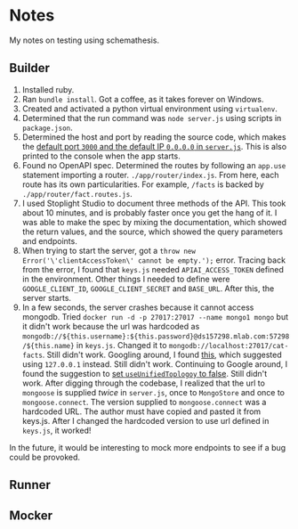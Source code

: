 # Notes

My notes on testing using schemathesis.

## Builder

1. Installed ruby.
1. Ran `bundle install`. Got a coffee, as it takes forever on Windows.
1. Created and activated a python virtual environment using `virtualenv`.
1. Determined that the run command was `node server.js` using scripts in `package.json`.
1. Determined the host and port by reading the source code, which makes the [default port `3000` and the default IP `0.0.0.0` in `server.js`](./index.js). This is also printed to the console when the app starts.
1. Found no OpenAPI spec. Determined the routes by following an `app.use` statement importing a router. `./app/router/index.js`. From here, each route has its own particularities. For example, `/facts` is backed by `./app/router/fact.routes.js`.
1. I used Stoplight Studio to document three methods of the API. This took about 10 minutes, and is probably faster once you get the hang of it. I was able to make the spec by mixing the documentation, which showed the return values, and the source, which showed the query parameters and endpoints.
1. When trying to start the server, got a `throw new Error('\'clientAccessToken\' cannot be empty.');` error. Tracing back from the error, I found that `keys.js` needed `APIAI_ACCESS_TOKEN` defined in the environment. Other things I needed to define were `GOOGLE_CLIENT_ID`, `GOOGLE_CLIENT_SECRET` and `BASE_URL`. After this, the server starts.
1. In a few seconds, the server crashes because it cannot access mongodb. Tried `docker run -d -p 27017:27017 --name mongo1 mongo` but it didn't work because the url was hardcoded as `mongodb://${this.username}:${this.password}@ds157298.mlab.com:57298/${this.name}` in `keys.js`. Changed it to `mongodb://localhost:27017/cat-facts`. Still didn't work. Googling around, I found [this](https://stackoverflow.com/questions/58160691/server-selection-timed-out-after-10000-ms-cannot-connect-compass-to-mongodb-on), which suggested using `127.0.0.1` instead. Still didn't work. Continuing to Google around, I found the suggestion to [set `useUnifiedToplogoy` to false](https://github.com/Automattic/mongoose/issues/8381). Still didn't work. After digging through the codebase, I realized that the url to `mongoose` is supplied _twice_ in `server.js`, once to `MongoStore` and once to `mongoose.connect`. The version supplied to `mongoose.connect` was a hardcoded URL. The author must have copied and pasted it from keys.js. After I changed the hardcoded version to use url defined in `keys.js`, it worked!

In the future, it would be interesting to mock more endpoints to see if a bug could be provoked.

## Runner

## Mocker